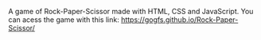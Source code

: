 A game of Rock-Paper-Scissor made with HTML, CSS and JavaScript.
You can acess the game with this link:  https://gogfs.github.io/Rock-Paper-Scissor/
